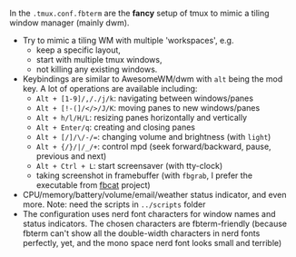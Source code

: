 In the `.tmux.conf.fbterm` are the **fancy** setup of tmux to mimic a tiling window manager (mainly dwm).

- Try to mimic a tiling WM with multiple 'workspaces', e.g.
  - keep a specific layout,
  - start with multiple tmux windows,
  - not killing any existing windows.
- Keybindings are similar to AwesomeWM/dwm with `alt` being the mod key. A lot of operations are available including:
  - `Alt + [1-9]/,/./j/k`: navigating between windows/panes
  - `Alt + [!-(]/</>/J/K`: moving panes to new windows/panes
  - `Alt + h/l/H/L`: resizing panes horizontally and vertically
  - `Alt + Enter/q`: creating and closing panes
  - `Alt + [/]/\/-/=`: changing volume and brightness (with `light`)
  - `Alt + {/}/|/_/+`: control mpd (seek forward/backward, pause, previous and next)
  - `Alt + Ctrl + L`: start screensaver (with tty-clock)
  - taking screenshot in framebuffer (with `fbgrab`, I prefer the executable from [fbcat](https://github.com/jwilk/fbcat) project)
- CPU/memory/battery/volume/email/weather status indicator, and even more.
  Note: need the scripts in `../scripts` folder
- The configuration uses nerd font characters for window names and status indicators.
  The chosen characters are fbterm-friendly (because fbterm can't show all the double-width characters in nerd fonts perfectly, yet, and the mono space nerd font looks small and terrible)
